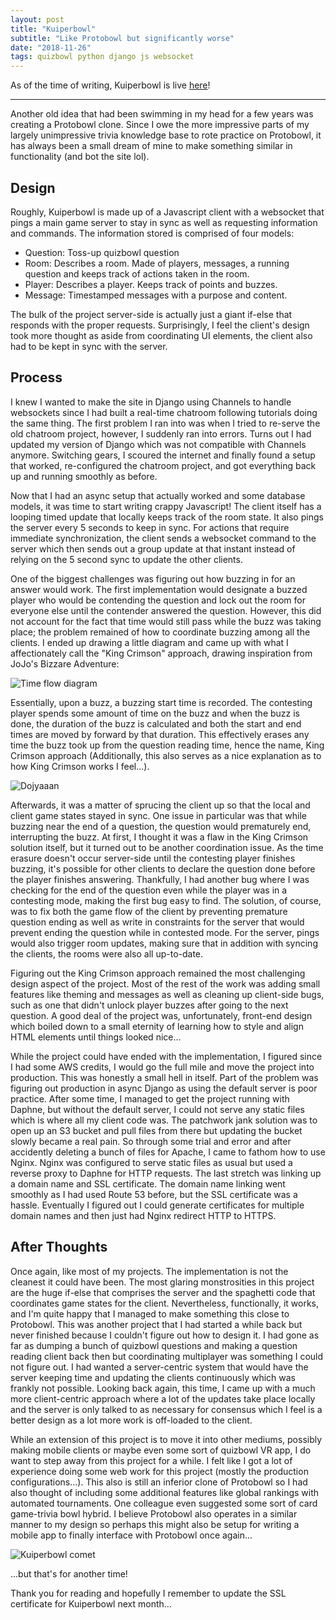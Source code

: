 ```yaml
---
layout: post
title: "Kuiperbowl"
subtitle: "Like Protobowl but significantly worse"
date: "2018-11-26"
tags: quizbowl python django js websocket
---
```


As of the time of writing, Kuiperbowl is live [here](https://kuiperbowl.com)!

---

Another old idea that had been swimming in my head for a few years was creating a Protobowl clone. Since I owe the more
impressive parts of my largely unimpressive trivia knowledge base to rote practice on Protobowl, it has always been
a small dream of mine to make something similar in functionality (and bot the site lol).

## Design

Roughly, Kuiperbowl is made up of a Javascript client with a websocket that pings a main game server to stay in sync as well
as requesting information and commands. The information stored is comprised of four models:

  - Question: Toss-up quizbowl question
  - Room: Describes a room. Made of players, messages, a running question and keeps track of actions taken in the room.
  - Player: Describes a player. Keeps track of points and buzzes.
  - Message: Timestamped messages with a purpose and content.

The bulk of the project server-side is actually just a giant if-else that responds with the proper requests.
Surprisingly, I feel the client's design took more thought as aside from coordinating UI elements, the client
also had to be kept in sync with the server.
 
## Process

I knew I wanted to make the site in Django using Channels to handle websockets since I had built a real-time chatroom
following tutorials doing the same thing. The first problem I ran into was when I tried to re-serve the old chatroom
project, however, I suddenly ran into errors. Turns out I had updated my version of Django which was not compatible
with Channels anymore. Switching gears, I scoured the internet and finally found a setup that worked, re-configured
the chatroom project, and got everything back up and running smoothly as before.

Now that I had an async setup that actually worked and some database models, it was time to start writing crappy
Javascript! The client itself has a looping timed update that locally keeps track of the room state. It also pings
the server every 5 seconds to keep in sync. For actions that require immediate synchronization, the client
sends a websocket command to the server which then sends out a group update at that instant instead of relying
on the 5 second sync to update the other clients.

One of the biggest challenges was figuring out how buzzing in for an answer would work. The first implementation would
designate a buzzed player who would be contending the question and lock out the room for everyone else until the contender
answered the question. However, this did not account for the fact that time would still pass while the buzz was taking place;
the problem remained of how to coordinate buzzing among all the clients. I ended up drawing a little diagram and came up with
what I affectionately call the "King Crimson" approach, drawing inspiration from JoJo's Bizzare Adventure:

![Time flow diagram](/images/kuiperbowl/kuiperbowl_helpme.png)

Essentially, upon a buzz, a buzzing start time is recorded. The contesting player spends some amount of time
on the buzz and when the buzz is done, the duration of the buzz is calculated and both the start and end times
are moved by forward by that duration. This effectively erases any time the buzz took up from the question reading
time, hence the name, King Crimson approach (Additionally, this also serves as a nice explanation as to how King
Crimson works I feel...).

![Dojyaaan](/images/kuiperbowl/kuiperbowl_kingcrimson.jpg)

Afterwards, it was a matter of sprucing the client up so that the local and client game states stayed in sync. One
issue in particular was that while buzzing near the end of a question, the question would prematurely end, interrupting
the buzz. At first, I thought it was a flaw in the King Crimson solution itself, but it turned out to be another
coordination issue. As the time erasure doesn't occur server-side until the contesting player finishes buzzing, it's
possible for other clients to declare the question done before the player finishes answering. Thankfully, I had another
bug where I was checking for the end of the question even while the player was in a contesting mode, making the first bug easy
to find. The solution, of course, was to fix both the game flow of the client by preventing premature question ending as
well as write in constraints for the server that would prevent ending the question while in contested mode.
For the server, pings would also trigger room updates, making sure that in addition with syncing the clients, the rooms were also all up-to-date.

Figuring out the King Crimson approach remained the most challenging design aspect of the project. Most of the rest of the work
was adding small features like theming and messages as well as cleaning up client-side bugs, such as one that didn't unlock player buzzes after going to the next question. A good deal of
the project was, unfortunately, front-end design which boiled down to a small eternity of learning how to style and align HTML elements
until things looked nice...

While the project could have ended with the implementation, I figured since I had some AWS credits, I would go the full mile and
move the project into production. This was honestly a small hell in itself. Part of the problem was figuring out production in
async Django as using the default server is poor practice. After some time, I managed to get the project running with Daphne, but without
the default server, I could not serve any static files which is where all my client code was. The patchwork jank solution was to open up an
S3 bucket and pull files from there but updating the bucket slowly became a real pain. So through some trial and error and after accidently deleting
a bunch of files for Apache, I came to fathom how to use Nginx. Nginx was configured to serve static files
as usual but used a reverse proxy to Daphne for HTTP requests. The last stretch was linking up a domain name and SSL certificate.
The domain name linking went smoothly as I had used Route 53 before, but the SSL certificate was a hassle. Eventually I figured out I could
generate certificates for multiple domain names and then just had Nginx redirect HTTP to HTTPS.

## After Thoughts

Once again, like most of my projects. The implementation is not the cleanest it could have been. The most glaring monstrosities in
this project are the huge if-else that comprises the server and the spaghetti code that coordinates game states for the client. Nevertheless,
functionally, it works, and I'm quite happy that I managed to make something this close to Protobowl. This was another project that I had started
a while back but never finished because I couldn't figure out how to design it. I had gone as far as dumping a bunch of quizbowl questions and making
a question reading client back then but coordinating multiplayer was something I could not figure out. I had wanted a server-centric system that would
have the server keeping time and updating the clients continuously which was frankly not possible. Looking back again, this time, I came up with a much more client-centric
approach where a lot of the updates take place locally and the server is only talked to as necessary for consensus which I feel is a better design as a lot more work is off-loaded to
the client.

While an extension of this project is to move it into other mediums, possibly making mobile clients or maybe even some sort of quizbowl VR app,
I do want to step away from this project for a while. I felt like I got a lot of experience doing some web work for this project (mostly the production configurations...).
This also is still an inferior clone of Protobowl so I had also thought of including some additional features like global rankings with automated tournaments. One colleague
even suggested some sort of card game-trivia bowl hybrid.
I believe Protobowl also operates in a similar manner to my design so perhaps this might also be setup for writing a mobile app to finally interface with Protobowl
once again...

![Kuiperbowl comet](/images/kuiperbowl/comet_big.png)

...but that's for another time!

Thank you for reading and hopefully I remember to update the SSL certificate for Kuiperbowl next month...